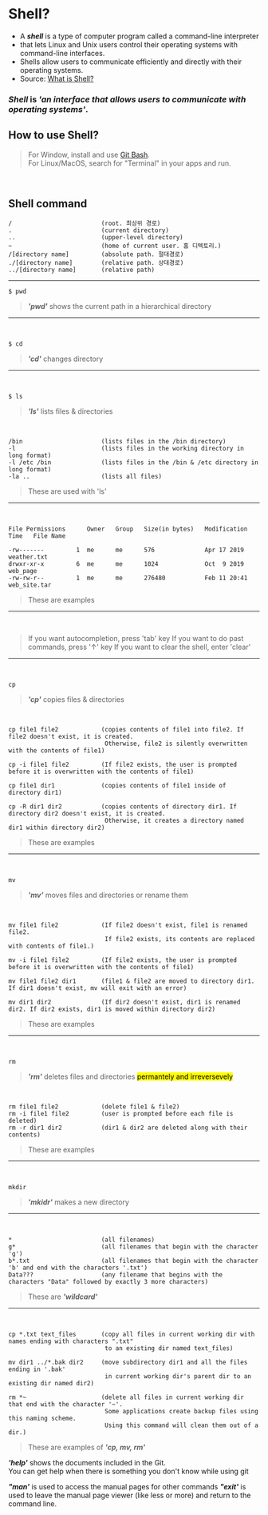 # Shell?
- A ***shell*** is a type of computer program called a command-line interpreter  
- that lets Linux and Unix users control their operating systems with command-line interfaces.  
- Shells allow users to communicate efficiently and directly with their operating systems.  
- Source: [What is Shell?](https://www.datacamp.com/blog/what-is-shell)

### *Shell* is *'an interface that allows users to communicate with operating systems'*.

## How to use Shell?
> For Window, install and use [Git Bash](https://git-scm.com/).  
> For Linux/MacOS, search for "Terminal" in your apps and run.

<br>

## Shell command
```
/                         (root. 최상위 경로)
.                         (current directory)
..                        (upper-level directory)
~                         (home of current user. 홈 디텍토리.)
/[directory name]         (absolute path. 절대경로)
./[directory name]        (relative path. 상대경로)
../[directory name]       (relative path)
```
<hr>

```
$ pwd
```
> ***'pwd'*** shows the current path in a hierarchical directory
<hr>
<br>

```
$ cd
```
> ***'cd'*** changes directory
<hr>
<br>

```
$ ls
```
> ***'ls'*** lists files & directories
<br>

```
/bin                      (lists files in the /bin directory)
-l                        (lists files in the working directory in long format)
-l /etc /bin              (lists files in the /bin & /etc directory in long format)
-la ..                    (lists all files)
```
> These are used with 'ls'
<hr>
<br>

```
File Permissions      Owner   Group   Size(in bytes)   Modification Time   File Name

-rw-------         1  me      me      576              Apr 17 2019         weather.txt
drwxr-xr-x         6  me      me      1024             Oct  9 2019         web_page
-rw-rw-r--         1  me      me      276480           Feb 11 20:41        web_site.tar
```
> These are examples
<hr>
<br>

> If you want autocompletion, press 'tab' key
> If you want to do past commands, press '↑' key
> If you want to clear the shell, enter 'clear'
<hr>
<br>

```
cp 
```
> ***'cp'*** copies files & directories
<br>

```
cp file1 file2            (copies contents of file1 into file2. If file2 doesn't exist, it is created.
                           Otherwise, file2 is silently overwritten with the contents of file1)

cp -i file1 file2         (If file2 exists, the user is prompted before it is overwritten with the contents of file1)

cp file1 dir1             (copies contents of file1 inside of directory dir1)

cp -R dir1 dir2           (copies contents of directory dir1. If directory dir2 doesn't exist, it is created.
                           Otherwise, it creates a directory named dir1 within directory dir2)
```
> These are examples
<hr>
<br>

```
mv
```
> ***'mv'*** moves files and directories or rename them
<br>

```
mv file1 file2            (If file2 doesn't exist, file1 is renamed file2.
                           If file2 exists, its contents are replaced with contents of file1.)

mv -i file1 file2         (If file2 exists, the user is prompted before it is overwritten with the contents of file1)

mv file1 file2 dir1       (file1 & file2 are moved to directory dir1. If dir1 doesn't exist, mv will exit with an error)

mv dir1 dir2              (If dir2 doesn't exist, dir1 is renamed dir2. If dir2 exists, dir1 is moved within directory dir2)
```
> These are examples
<hr>
<br>

```
rm
```
> ***'rm'*** deletes files and directories <mark>permantely and irreversevely</mark>
<br>

```
rm file1 file2            (delete file1 & file2)
rm -i file1 file2         (user is prompted before each file is deleted)
rm -r dir1 dir2           (dir1 & dir2 are deleted along with their contents)
```
> These are examples
<hr>
<br>

```
mkdir
```
> ***'mkidr'*** makes a new directory
<hr>
<br>

```
*                         (all filenames)
g*                        (all filenames that begin with the character 'g')
b*.txt                    (all filenames that begin with the character 'b' and end with the characters '.txt')
Data???                   (any filename that begins with the characters "Data" followed by exactly 3 more characters)
```
> These are ***'wildcard'*** 
<hr>
<br>

```
cp *.txt text_files       (copy all files in current working dir with names ending with characters ".txt"
                           to an existing dir named text_files)

mv dir1 ../*.bak dir2     (move subdirectory dir1 and all the files ending in '.bak'
                           in current working dir's parent dir to an existing dir named dir2)

rm *~                     (delete all files in current working dir that end with the character '~'.
                           Some applications create backup files using this naming scheme.
                           Using this command will clean them out of a dir.)
```
> These are examples of ***'cp, mv, rm'***

***'help'*** shows the documents included in the Git.  
You can get help when there is something you don't know while using git

***"man'*** is used to access the manual pages for other commands
 ***"exit'*** is used to leave the manual page viewer (like less or more) and return to the command line.

